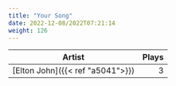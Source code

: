 ```yaml
---
title: "Your Song"
date: 2022-12-08/2022T07:21:14
weight: 126
---
```




 Artist | Plays 
----- | -----:
[Elton John]({{< ref "a5041">}}) | 3
